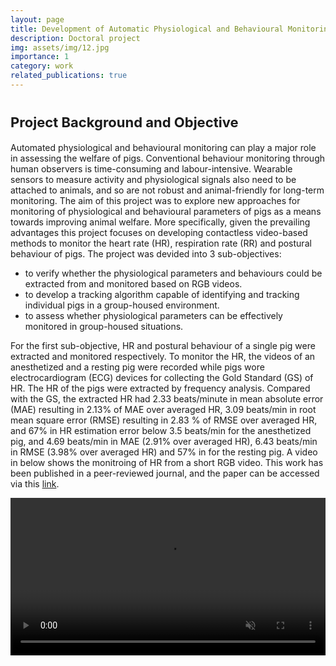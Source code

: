 ```yaml
---
layout: page
title: Development of Automatic Physiological and Behavioural Monitoring Systems for Pigs
description: Doctoral project 
img: assets/img/12.jpg
importance: 1
category: work
related_publications: true
---
```


# <span style="font-size: 22px;">Project Background and Objective</span>


Automated physiological and behavioural monitoring can play a major role in assessing the welfare of pigs. Conventional behaviour monitoring through human observers is time-consuming and labour-intensive. Wearable sensors to measure activity and physiological signals also need to be attached to animals, and so are not robust and animal-friendly for long-term monitoring. The aim of this project was to explore new approaches for monitoring of physiological and behavioural parameters of pigs as a means towards improving animal welfare.  More specifically, given the prevailing advantages this project focuses on developing contactless video-based methods to monitor the heart rate (HR), respiration rate (RR) and postural behaviour of pigs. The project was devided into 3 sub-objectives:
 
  - to verify whether the physiological parameters and behaviours could be extracted from and monitored based on RGB videos.
  - to develop a tracking algorithm capable of identifying and tracking individual pigs in a group-housed environment.
  - to assess whether physiological parameters can be effectively monitored in group-housed situations.

For the first sub-objective, HR and postural behaviour of a single pig were extracted and monitored respectively. To monitor the HR, the videos of an anesthetized and a resting pig were recorded while pigs wore electrocardiogram (ECG) devices for collecting the Gold Standard (GS) of HR. The HR of the pigs were extracted by frequency analysis. Compared with the GS, the extracted HR had 2.33 beats/minute in mean absolute error (MAE) resulting in 2.13% of MAE over averaged HR, 3.09 beats/min in root mean square error (RMSE) resulting in 2.83 % of RMSE over averaged HR, and 67% in HR estimation error below 3.5 beats/min for the anesthetized pig, and 4.69 beats/min in MAE (2.91% over averaged HR), 6.43 beats/min in RMSE (3.98% over averaged HR) and 57% in for the resting pig. A video in below shows the monitroing of HR from a short RGB video. This work has been published in a peer-reviewed journal, and the paper can be accessed via this [link](https://doi.org/10.3390/ani11020442).   

<!-- Video Embed -->
<div style="display: flex; justify-content: center; align-items: center;">
  <video autoplay controls loop muted style="max-width: 800px; width: 100%;">
    <source src="{{ site.baseurl }}/assets/img/project1-1.mp4" type="video/mp4">
    Your browser does not support the video tag.
  </video>
</div>

